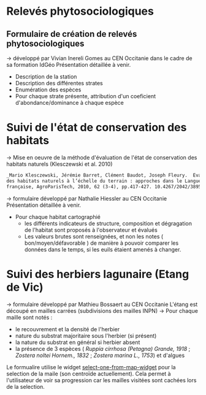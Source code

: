 # Relevés phytosociologiques
## Formulaire de création de relevés phytosociologiques
-> développé par Vivian Inereli Gomes au CEN Occitanie dans le cadre de sa formation IdGéo
Présentation détaillée à venir.
* Description de la station
* Description des différentes strates
* Enumération des espèces
* Pour chaque strate présente, attribution d'un coeficient d'abondance/dominance à chaque espèce
# Suivi de l'état de conservation des habitats
-> Mise en oeuvre de la méthode d'évaluation de l'état de conservation des habitats naturels (Klesczewski et al. 2010)
```markdown
_Mario Klesczewski, Jérémie Barret, Clément Baudot, Joseph Fleury.  Evaluer l’état de conservation  
des habitats naturels à l’échelle du terrain : approches dans le Languedoc-Roussillon. Revue forestière  
française, AgroParisTech, 2010, 62 (3-4), pp.417-427. 10.4267/2042/38955. ￿hal-03449686_
```
-> formulaire développé par Nathalie Hiessler au CEN Occitanie
Présentation détaillée à venir.
* Pour chaque habitat cartographié
    * les différents indicateurs de structure, composition et dégragation de l'habitat sont proposés à l'observateur et évalués
    * Les valeurs brutes sont renseignées, et non les notes ( bon/moyen/défavorable ) de manière à pouvoir comparer les données dans le temps, si les euils étaient amenés à changer.

# Suivi des herbiers lagunaire (Etang de Vic)
-> formulaire développé par Mathieu Bossaert au CEN Occitanie
L'étang est découpé en mailles carrées (subdivisions des mailles INPN)
-> Pour chaque maille sont notés :
* le recouvrement et la densité de l'herbier
* nature du substrat majoritaire sous l'herbier (si présent)
* la nature du substrat en général si herbier absent
* la présence de 3 espèces ( _Ruppia cirrhosa (Petagna) Grande, 1918_ ; _Zostera noltei Hornem., 1832_ ;  _Zostera marina L., 1753_) et d'algues

Le formualire utilise le widget [select-one-from-map-widget](https://docs.getodk.org/form-question-types/#select-one-from-map-widget) pour la selection de la maile (son centroïde actuellement). Cela permet à l'utilisateur de voir sa progression car les mailles visitées sont cachées lors de la selection.